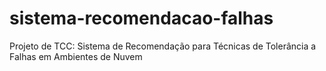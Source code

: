 # sistema-recomendacao-falhas
Projeto de TCC: Sistema de Recomendação para Técnicas de Tolerância a Falhas em Ambientes de Nuvem
